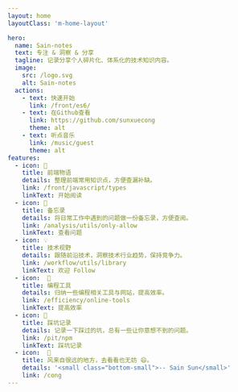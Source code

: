 ```yaml
---
layout: home
layoutClass: 'm-home-layout'

hero:
  name: Sain-notes
  text: 专注 & 洞察 & 分享
  tagline: 记录分享个人碎片化、体系化的技术知识内容。
  image:
    src: /logo.svg
    alt: Sain-notes
  actions:
    - text: 快速开始
      link: /front/es6/
    - text: 在Github查看
      link: https://github.com/sunxuecong
      theme: alt
    - text: 听点音乐
      link: /music/guest
      theme: alt
features:
  - icon: 📖
    title: 前端物语
    details: 整理前端常用知识点，方便查漏补缺。
    link: /front/javascript/types
    linkText: 开始阅读
  - icon: 📘
    title: 备忘录
    details: 将日常工作中遇到的问题做一份备忘录，方便查阅。
    link: /analysis/utils/only-allow
    linkText: 查看问题
  - icon: 💡
    title: 技术视野
    details: 跟随前沿技术，洞察技术行业趋势，保持竞争力。
    link: /workflow/utils/library
    linkText: 欢迎 Follow
  - icon:  🔧
    title: 编程工具
    details: 归纳一些编程相关工具与网站，提高效率。
    link: /efficiency/online-tools
    linkText: 提高效率
  - icon: 🐞
    title: 踩坑记录
    details: 记录一下踩过的坑，总有一些让你意想不到的问题。
    link: /pit/npm
    linkText: 踩坑记录
  - icon:  🎉
    title: 风来自很远的地方，去看看也无妨 😄。
    details: '<small class="bottom-small">-- Sain Sun</small>'
    link: /cong
---
```


<style>
.m-home-layout .image-bg {
  background:none
}


.m-home-layout .details small {
  opacity: 0.8;
}

.m-home-layout .item:last-child .details {
  display: flex;
  justify-content: flex-end;
  align-items: end;
}
</style>
